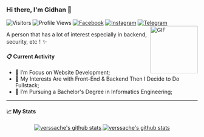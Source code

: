 ### Hi there, I'm Gidhan 👋
![Visitors](https://visitor-badge.laobi.icu/badge?page_id=verssache&color=blue)
![Profile Views](https://komarev.com/ghpvc/?username=verssache)
[![Facebook](https://img.shields.io/badge/--facebook?label=Facebook&logo=Facebook&style=social)](https://www.facebook.com/mrlverssache/) 
[![Instagram](https://img.shields.io/badge/--linkedin?label=Instagram&logo=Instagram&style=social)](https://www.instagram.com/gidhan/)
[![Telegram](https://img.shields.io/badge/--telegram?label=Telegram&logo=Telegram&style=social)](https://t.me/gidhan/) 
<img align="right" alt="GIF" height="125px" src="https://media2.giphy.com/media/KztT2c4u8mYYUiMKdJ/giphy.gif" />

A person that has a lot of interest especially in backend, security, etc！✨
#### 📋 Current Activity
- 📖 I’m Focus on Website Development;
- 🤔 My Interests Are with Front-End & Backend Then I Decide to Do Fullstack;
- 💼 I’m Pursuing a Bachelor's Degree in Informatics Engineering;
----
#### 📈 My Stats
<p align='center'>
  <a href="https://github.com/verssache/">
  <img align="center" src="https://github-readme-stats.vercel.app/api/top-langs/?username=verssache&layout=compact" alt="verssache's github stats"/>
  </a>
  <a href="https://github.com/verssache/">
  <img align="center" src="https://github-readme-stats.vercel.app/api?username=verssache&hide=issues&count_private=true&show_icons=true" alt="verssache's github stats" />
  </a>
</p>
